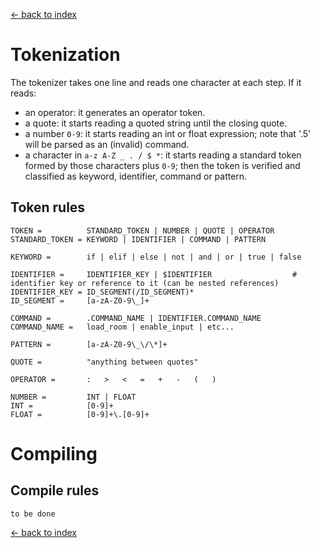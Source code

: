 
[<- back to index](index.md)

# Tokenization

The tokenizer takes one line and reads one character at each step. If it reads:

 - an operator: it generates an operator token.
 - a quote: it starts reading a quoted string until the closing quote.
 - a number `0-9`: it starts reading an int or float expression; note that '.5' will be parsed as an (invalid) command.
 - a character in `a-z A-Z _ . / $ *`: it starts reading a standard token formed by those characters plus `0-9`;
 then the token is verified and classified as keyword, identifier, command or pattern.


## Token rules

```
TOKEN =          STANDARD_TOKEN | NUMBER | QUOTE | OPERATOR
STANDARD_TOKEN = KEYWORD | IDENTIFIER | COMMAND | PATTERN

KEYWORD =        if | elif | else | not | and | or | true | false

IDENTIFIER =     IDENTIFIER_KEY | $IDENTIFIER                  # identifier key or reference to it (can be nested references)
IDENTIFIER_KEY = ID_SEGMENT(/ID_SEGMENT)*
ID_SEGMENT =     [a-zA-Z0-9\_]+

COMMAND =        .COMMAND_NAME | IDENTIFIER.COMMAND_NAME
COMMAND_NAME =   load_room | enable_input | etc...

PATTERN =        [a-zA-Z0-9\_\/\*]+

QUOTE =          "anything between quotes"

OPERATOR =       :   >   <   =   +   -   (   )

NUMBER =         INT | FLOAT
INT =            [0-9]+
FLOAT =          [0-9]+\.[0-9]+
```

# Compiling

## Compile rules

```
to be done
```


[<- back to index](index.md)